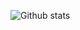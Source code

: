 ![Github stats](https://github-readme-stats.vercel.app/api?username=yourusername&theme=highcontrast&show_icons=true&count_private=true)
